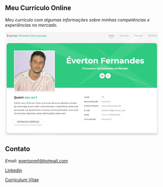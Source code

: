 ## Meu Currículo Online 
_Meu currículo com algumas informações sobre minhas competências e experiências no mercado._

![](sc-pag-cv.png)

## Contato
_Email:_ evertonmf@hotmail.com

[Linkedin](https://www.linkedin.com/in/everton-fernandes-a755a4274/)

[Curriculum Vitae](https://fernandes-everton.github.io)